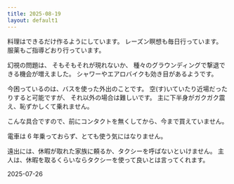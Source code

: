 ```yaml
---
title: 2025-08-19
layout: default1
---
```

料理はできるだけ作るようにしています。
レーズン瞑想も毎日行っています。
服薬もご指導どおり行っています。

幻視の問題は、
そもそもそれが現れないか、
種々のグラウンディングで撃退できる機会が増えました。
シャワーやエアロバイクも効き目があるようです。

今困っているのは、バスを使った外出のことです。
空(す)いていたり近場だったりすると可能ですが、
それ以外の場合は難しいです。
主に下半身がガクガク震え、恥ずかしくて乗れません。

こんな具合ですので、前にコンタクトを無くしてから、今まで買えていません。

電車は 6 年乗っておらず、とても使う気にはなりません。

遠出には、休暇が取れた家族に頼るか、タクシーを呼ばないといけません。
主人は、休暇を取るくらいならタクシーを使って良いとは言ってくれます。

2025-07-26
